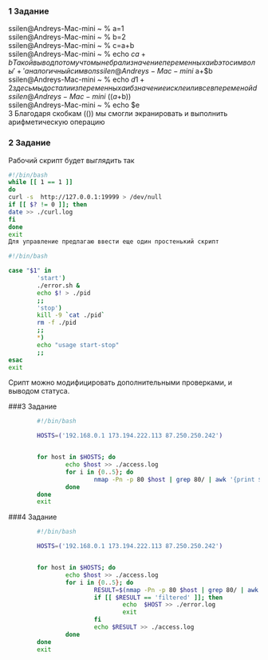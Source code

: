 ### 1 Задание
ssilen@Andreys-Mac-mini ~ % a=1  
ssilen@Andreys-Mac-mini ~ % b=2  
ssilen@Andreys-Mac-mini ~ % c=a+b  
ssilen@Andreys-Mac-mini ~ % echo $c  
a+b Такой вывод потому что мы не брали значение переменных a и b это символы '+' аналогичный символ 
ssilen@Andreys-Mac-mini ~ % d=$a+$b  
ssilen@Andreys-Mac-mini ~ % echo $d  
1+2 здесь мы достали из переменных а и б значение и склеили все в переменой d  
ssilen@Andreys-Mac-mini ~ % e=$(($a+$b))  
ssilen@Andreys-Mac-mini ~ % echo $e  
3  Благодаря скобкам (()) мы смогли экранировать и выполнить арифметическую операцию

### 2 Задание 

Рабочий скрипт будет выглядить так  
```bash
#!/bin/bash  
while [[ 1 == 1 ]]  
do  
curl -s  http://127.0.0.1:19999 > /dev/null  
if [[ $? != 0 ]]; then  
date >> ./curl.log  
fi  
done  
exit  
Для управление предлагаю ввести еще один простенький скрипт  
```
````bash
#!/bin/bash  

case "$1" in  
        'start')  
        ./error.sh &  
        echo $! > ./pid  
        ;;  
        'stop')  
        kill -9 `cat ./pid`  
        rm -f ./pid  
        ;;  
        *)  
        echo "usage start-stop"  
        ;;  
esac  
exit  
````
Срипт можно модифицировать дополнительными проверками, и выводом статуса.  

###3 Задание
````bash
        #!/bin/bash  

        HOSTS=('192.168.0.1 173.194.222.113 87.250.250.242')  


        for host in $HOSTS; do  
                echo $host >> ./access.log  
                for i in {0..5}; do  
                        nmap -Pn -p 80 $host | grep 80/ | awk '{print $2}' >> ./access.log  
                done  
        done  
        exit  
````
###4 Задание

````bash
        #!/bin/bash

        HOSTS=('192.168.0.1 173.194.222.113 87.250.250.242')


        for host in $HOSTS; do
                echo $host >> ./access.log
                for i in {0..5}; do
                        RESULT=$(nmap -Pn -p 80 $host | grep 80/ | awk '{print $2}')
                        if [[ $RESULT == 'filtered' ]]; then
                                echo  $HOST >> ./error.log
                                exit
                        fi
                        echo $RESULT >> ./access.log
                done
        done
        exit
````